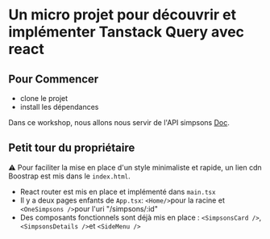 # Un micro projet pour découvrir et implémenter Tanstack Query avec react

## Pour Commencer

- clone le projet
- install les dépendances

Dans ce workshop, nous allons nous servir de l'API simpsons [Doc](https://www.postman.com/simpsons-team).

## Petit tour du propriétaire

:warning: Pour faciliter la mise en place d'un style minimaliste et rapide, un lien cdn Boostrap est mis dans le `index.html`.

- React router est mis en place et implémenté dans `main.tsx`
- Il y a deux pages enfants de `App.tsx`: `<Home/>`pour la racine et `<OneSimpsons />`pour l'uri "/simpsons/:id"
- Des composants fonctionnels sont déjà mis en place : `<SimpsonsCard />`, `<SimpsonsDetails />`et `<SideMenu />`
